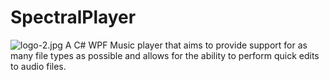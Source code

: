 # SpectralPlayer
![logo-2.jpg](https://github.com/candyskull920/SpectralPlayer/blob/master/SpectralPlayerApp/Images/PlayerUI/fantasma-logo-version-7-cambio.png?raw=true)
A C# WPF Music player that aims to provide support for as many file types as possible and allows for the ability to perform quick edits to audio files.
